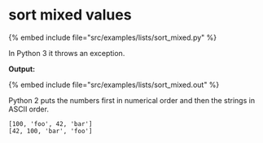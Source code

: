 # sort mixed values


{% embed include file="src/examples/lists/sort_mixed.py" %}

In Python 3 it throws an exception.


**Output:**

{% embed include file="src/examples/lists/sort_mixed.out" %}

Python 2 puts the numbers first in numerical order and then the strings in ASCII order.

```
[100, 'foo', 42, 'bar']
[42, 100, 'bar', 'foo']
```


